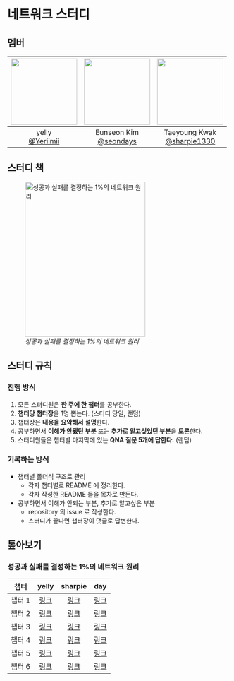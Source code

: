 # 네트워크 스터디

## 멤버

| <img src="https://avatars.githubusercontent.com/u/87357932?v=4" width="150" height="150"/> | <img src="https://avatars.githubusercontent.com/u/110711591?v=4" width="150" height="150"/> | <img src="https://avatars.githubusercontent.com/u/71365547?v=4" width="150" height="150"/> |
|:------------------------------------------------------------------------------------------:|:-------------------------------------------------------------------------------------------:|:------------------------------------------------------------------------------------------:|
|                     yelly<br/>[@Yeriimii](https://github.com/Yeriimii)                     |                  Eunseon Kim<br/>[@seondays](https://github.com/seondays)                   |              Taeyoung Kwak<br/>[@sharpie1330](https://github.com/sharpie1330)              |

## 스터디 책
<figure>
  <img src="https://contents.kyobobook.co.kr/sih/fit-in/458x0/pdt/9788931556742.jpg" width="273" height="351" alt="성공과 실패를 결정하는 1%의 네트워크 원리" title="성공과 실패를 결정하는 1%의 네트워크 원리" />
  <figcaption><cite>성공과 실패를 결정하는 1%의 네트워크 원리</cite></figcaption>
</figure>

## 스터디 규칙

### 진행 방식

1. 모든 스터디원은 **한 주에 한 챕터**를 공부한다.
2. **챕터당 챕터장**을 1명 뽑는다. (스터디 당일, 랜덤)
3. 챕터장은 **내용을 요약해서 설명**한다.
4. 공부하면서 **이해가 안됐던 부분** 또는 **추가로 알고싶었던 부분**을 **토론**한다.
5. 스터디원들은 챕터별 마지막에 있는 **QNA 질문 5개에 답한다.** (랜덤)

### 기록하는 방식

- 챕터별 폴더식 구조로 관리
  - 각자 챕터별로 README 에 정리한다.
  - 각자 작성한 README 들을 목차로 만든다.
- 공부하면서 이해가 안되는 부분, 추가로 알고싶은 부분
  - repository 의 issue 로 작성한다.
  - 스터디가 끝나면 챕터장이 댓글로 답변한다.

## 톺아보기
### 성공과 실패를 결정하는 1%의 네트워크 원리
|  챕터  | yelly  | sharpie |  day   |
|:----:|:------:|:-------:|:------:|
| 챕터 1 | [링크]() | [링크]()  | [링크]() |
| 챕터 2 | [링크]() | [링크]()  | [링크]() |
| 챕터 3 | [링크]() | [링크]()  | [링크]() |
| 챕터 4 | [링크]() | [링크]()  | [링크]() |
| 챕터 5 | [링크]() | [링크]()  | [링크]() |
| 챕터 6 | [링크]() | [링크]()  | [링크]() |
